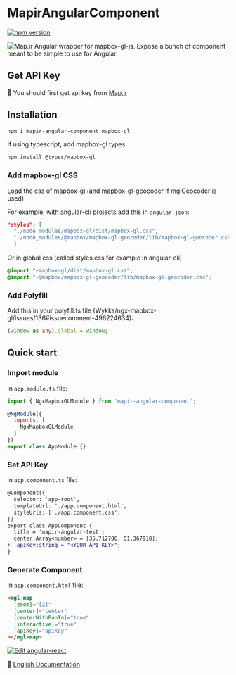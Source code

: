 # MapirAngularComponent
[![npm version](https://badge.fury.io/js/mapir-angular-component.svg)](https://www.npmjs.com/package/mapir-angular-component)

![Map.ir](https://map.ir/css/images/mapir-logo.png) Angular wrapper for mapbox-gl-js. Expose a bunch of component meant to be simple to use for Angular.

## Get API Key
🔑 You should first get api key from [Map.ir](https://corp.map.ir/registration/)

## Installation

```bash
npm i mapir-angular-component mapbox-gl
```

If using typescript, add mapbox-gl types:

```bash
npm install @types/mapbox-gl
```

### Add mapbox-gl CSS

Load the css of mapbox-gl (and mapbox-gl-geocoder if mglGeocoder is used)

For example, with angular-cli projects add this in `angular.json`:

```json
"styles": [
  "./node_modules/mapbox-gl/dist/mapbox-gl.css",
  "./node_modules/@mapbox/mapbox-gl-geocoder/lib/mapbox-gl-geocoder.css"
  ]
```
Or in global css (called styles.css for example in angular-cli)

```css
@import "~mapbox-gl/dist/mapbox-gl.css";
@import "~@mapbox/mapbox-gl-geocoder/lib/mapbox-gl-geocoder.css";
```

### Add Polyfill

Add this in your polyfill.ts file (Wykks/ngx-mapbox-gl/issues/136#issuecomment-496224634):

```ts
(window as any).global = window;
```

## Quick start 

### Import module

in `app.module.ts` file:

```js
import { NgxMapboxGLModule } from 'mapir-angular-component';

@NgModule({
  imports: [
    NgxMapboxGLModule
  ]
})
export class AppModule {}
```

### Set API Key

in `app.component.ts` file:

```diff
@Component({
  selector: 'app-root',
  templateUrl: './app.component.html',
  styleUrls: ['./app.component.css']
})
export class AppComponent {
  title = 'mapir-angular-test';
  center:Array<number> = [35.712706, 51.367918];
+  apiKey:string = "<YOUR API KEY>";
}
```

### Generate Component

in `app.component.html` file:

```html
<mgl-map
  [zoom]="[2]"
  [center]="center"
  [centerWithPanTo]="true"
  [interactive]="true"
  [apiKey]="apiKey"
></mgl-map>
```


[![Edit angular-react](https://codesandbox.io/static/img/play-codesandbox.svg)](https://codesandbox.io/s/objective-ganguly-st4od?fontsize=14)

📖 [English Documentation](https://github.com/map-ir/mapir-angular-component/wiki/Documentation)
